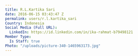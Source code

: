 ```yaml
---
title: R.L.Kartika Sari
date: 2016-06-15 03:43:47 Z
permalink: users/r.l.kartika_sari
Country: Indonesia
Social Media (Full URL):
  LinkedIn: https://id.linkedin.com/in/ika-rahmat-b79498121
Member Type:
  Is Staff: true
Photo: "/uploads/picture-340-1465963173.jpg"
---
```


